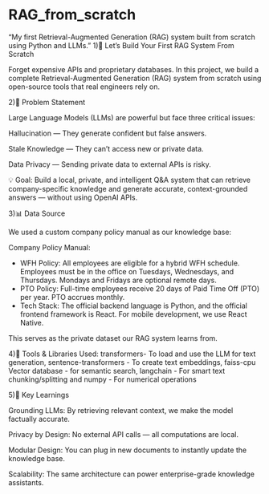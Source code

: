 # RAG_from_scratch
“My first Retrieval-Augmented Generation (RAG) system built from scratch using Python and LLMs.”
1)🧠 Let’s Build Your First RAG System From Scratch

Forget expensive APIs and proprietary databases.
In this project, we build a complete Retrieval-Augmented Generation (RAG) system from scratch using open-source tools that real engineers rely on.

2)🚀 Problem Statement

Large Language Models (LLMs) are powerful but face three critical issues:

Hallucination — They generate confident but false answers.

Stale Knowledge — They can’t access new or private data.

Data Privacy — Sending private data to external APIs is risky.

💡 Goal: Build a local, private, and intelligent Q&A system that can retrieve company-specific knowledge and generate accurate, context-grounded answers — without using OpenAI APIs.

3)📊 Data Source

We used a custom company policy manual as our knowledge base:

Company Policy Manual:
- WFH Policy: All employees are eligible for a hybrid WFH schedule. Employees must be in the office on Tuesdays, Wednesdays, and Thursdays. Mondays and Fridays are optional remote days.
- PTO Policy: Full-time employees receive 20 days of Paid Time Off (PTO) per year. PTO accrues monthly.
- Tech Stack: The official backend language is Python, and the official frontend framework is React. For mobile development, we use React Native.


This serves as the private dataset our RAG system learns from.

4)🧩 Tools & Libraries Used: 
transformers-                       To load and use the LLM for text generation, 
sentence-transformers -                To create text embeddings, 
faiss-cpu	Vector database -            for semantic search, 
langchain	-                           For smart text chunking/splitting and 
numpy	-                               For numerical operations

5)🧠 Key Learnings

Grounding LLMs: By retrieving relevant context, we make the model factually accurate.

Privacy by Design: No external API calls — all computations are local.

Modular Design: You can plug in new documents to instantly update the knowledge base.

Scalability: The same architecture can power enterprise-grade knowledge assistants.
